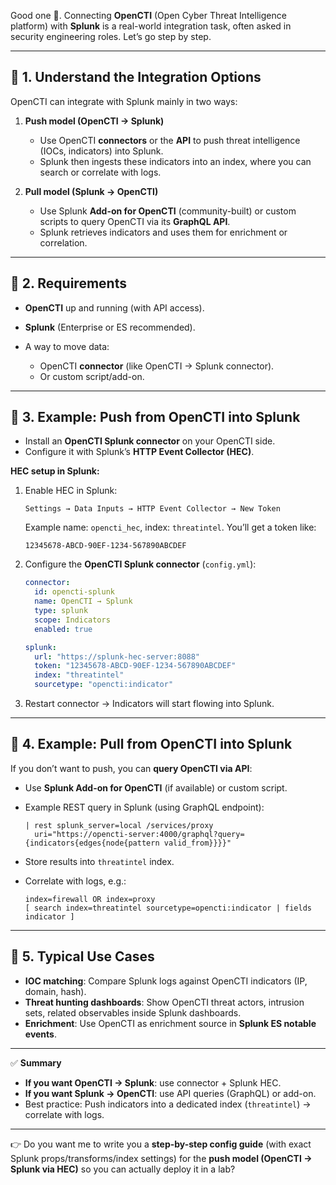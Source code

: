 Good one 🚀. Connecting **OpenCTI** (Open Cyber Threat Intelligence platform) with **Splunk** is a real-world integration task, often asked in security engineering roles. Let’s go step by step.

---

## 🔹 1. Understand the Integration Options

OpenCTI can integrate with Splunk mainly in two ways:

1. **Push model (OpenCTI → Splunk)**

   * Use OpenCTI **connectors** or the **API** to push threat intelligence (IOCs, indicators) into Splunk.
   * Splunk then ingests these indicators into an index, where you can search or correlate with logs.

2. **Pull model (Splunk → OpenCTI)**

   * Use Splunk **Add-on for OpenCTI** (community-built) or custom scripts to query OpenCTI via its **GraphQL API**.
   * Splunk retrieves indicators and uses them for enrichment or correlation.

---

## 🔹 2. Requirements

* **OpenCTI** up and running (with API access).
* **Splunk** (Enterprise or ES recommended).
* A way to move data:

  * OpenCTI **connector** (like OpenCTI → Splunk connector).
  * Or custom script/add-on.

---

## 🔹 3. Example: Push from OpenCTI into Splunk

* Install an **OpenCTI Splunk connector** on your OpenCTI side.
* Configure it with Splunk’s **HTTP Event Collector (HEC)**.

**HEC setup in Splunk:**

1. Enable HEC in Splunk:

   ```
   Settings → Data Inputs → HTTP Event Collector → New Token
   ```

   Example name: `opencti_hec`, index: `threatintel`.
   You’ll get a token like:

   ```
   12345678-ABCD-90EF-1234-567890ABCDEF
   ```

2. Configure the **OpenCTI Splunk connector** (`config.yml`):

   ```yaml
   connector:
     id: opencti-splunk
     name: OpenCTI → Splunk
     type: splunk
     scope: Indicators
     enabled: true

   splunk:
     url: "https://splunk-hec-server:8088"
     token: "12345678-ABCD-90EF-1234-567890ABCDEF"
     index: "threatintel"
     sourcetype: "opencti:indicator"
   ```

3. Restart connector → Indicators will start flowing into Splunk.

---

## 🔹 4. Example: Pull from OpenCTI into Splunk

If you don’t want to push, you can **query OpenCTI via API**:

* Use **Splunk Add-on for OpenCTI** (if available) or custom script.
* Example REST query in Splunk (using GraphQL endpoint):

  ```spl
  | rest splunk_server=local /services/proxy
    uri="https://opencti-server:4000/graphql?query={indicators{edges{node{pattern valid_from}}}}"
  ```
* Store results into `threatintel` index.
* Correlate with logs, e.g.:

  ```spl
  index=firewall OR index=proxy
  [ search index=threatintel sourcetype=opencti:indicator | fields indicator ]
  ```

---

## 🔹 5. Typical Use Cases

* **IOC matching**: Compare Splunk logs against OpenCTI indicators (IP, domain, hash).
* **Threat hunting dashboards**: Show OpenCTI threat actors, intrusion sets, related observables inside Splunk dashboards.
* **Enrichment**: Use OpenCTI as enrichment source in **Splunk ES notable events**.

---

✅ **Summary**

* **If you want OpenCTI → Splunk**: use connector + Splunk HEC.
* **If you want Splunk → OpenCTI**: use API queries (GraphQL) or add-on.
* Best practice: Push indicators into a dedicated index (`threatintel`) → correlate with logs.

---

👉 Do you want me to write you a **step-by-step config guide** (with exact Splunk props/transforms/index settings) for the **push model (OpenCTI → Splunk via HEC)** so you can actually deploy it in a lab?
